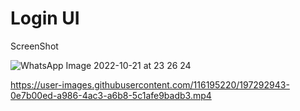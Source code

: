 # Login UI 

ScreenShot

![WhatsApp Image 2022-10-21 at 23 26 24](https://user-images.githubusercontent.com/116195220/197292603-5d8aeb91-7bba-4468-ae5f-5dc886ea36b8.jpg)






https://user-images.githubusercontent.com/116195220/197292943-0e7b00ed-a986-4ac3-a6b8-5c1afe9badb3.mp4

